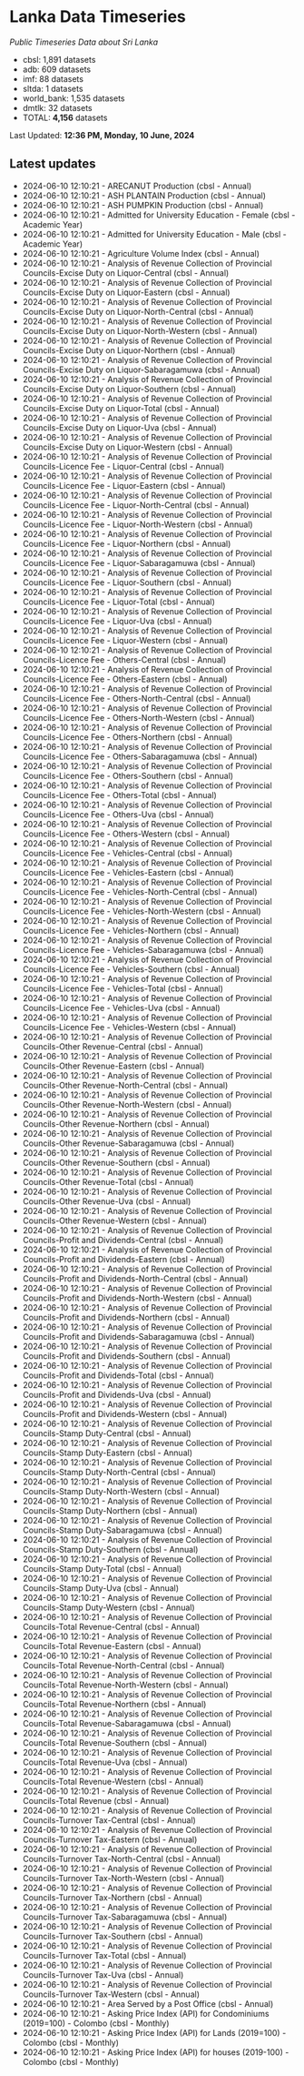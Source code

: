 # Lanka Data Timeseries
*Public Timeseries Data about Sri Lanka*

* cbsl: 1,891 datasets
* adb: 609 datasets
* imf: 88 datasets
* sltda: 1 datasets
* world_bank: 1,535 datasets
* dmtlk: 32 datasets
* TOTAL: **4,156** datasets

Last Updated: **12:36 PM, Monday, 10 June, 2024**

## Latest updates

* 2024-06-10 12:10:21 - ARECANUT Production (cbsl - Annual)
* 2024-06-10 12:10:21 - ASH PLANTAIN Production (cbsl - Annual)
* 2024-06-10 12:10:21 - ASH PUMPKIN Production (cbsl - Annual)
* 2024-06-10 12:10:21 - Admitted for University Education - Female (cbsl - Academic Year)
* 2024-06-10 12:10:21 - Admitted for University Education - Male (cbsl - Academic Year)
* 2024-06-10 12:10:21 - Agriculture Volume Index (cbsl - Annual)
* 2024-06-10 12:10:21 - Analysis of Revenue Collection of Provincial Councils-Excise Duty on Liquor-Central (cbsl - Annual)
* 2024-06-10 12:10:21 - Analysis of Revenue Collection of Provincial Councils-Excise Duty on Liquor-Eastern (cbsl - Annual)
* 2024-06-10 12:10:21 - Analysis of Revenue Collection of Provincial Councils-Excise Duty on Liquor-North-Central (cbsl - Annual)
* 2024-06-10 12:10:21 - Analysis of Revenue Collection of Provincial Councils-Excise Duty on Liquor-North-Western (cbsl - Annual)
* 2024-06-10 12:10:21 - Analysis of Revenue Collection of Provincial Councils-Excise Duty on Liquor-Northern (cbsl - Annual)
* 2024-06-10 12:10:21 - Analysis of Revenue Collection of Provincial Councils-Excise Duty on Liquor-Sabaragamuwa (cbsl - Annual)
* 2024-06-10 12:10:21 - Analysis of Revenue Collection of Provincial Councils-Excise Duty on Liquor-Southern (cbsl - Annual)
* 2024-06-10 12:10:21 - Analysis of Revenue Collection of Provincial Councils-Excise Duty on Liquor-Total (cbsl - Annual)
* 2024-06-10 12:10:21 - Analysis of Revenue Collection of Provincial Councils-Excise Duty on Liquor-Uva (cbsl - Annual)
* 2024-06-10 12:10:21 - Analysis of Revenue Collection of Provincial Councils-Excise Duty on Liquor-Western (cbsl - Annual)
* 2024-06-10 12:10:21 - Analysis of Revenue Collection of Provincial Councils-Licence Fee - Liquor-Central (cbsl - Annual)
* 2024-06-10 12:10:21 - Analysis of Revenue Collection of Provincial Councils-Licence Fee - Liquor-Eastern (cbsl - Annual)
* 2024-06-10 12:10:21 - Analysis of Revenue Collection of Provincial Councils-Licence Fee - Liquor-North-Central (cbsl - Annual)
* 2024-06-10 12:10:21 - Analysis of Revenue Collection of Provincial Councils-Licence Fee - Liquor-North-Western (cbsl - Annual)
* 2024-06-10 12:10:21 - Analysis of Revenue Collection of Provincial Councils-Licence Fee - Liquor-Northern (cbsl - Annual)
* 2024-06-10 12:10:21 - Analysis of Revenue Collection of Provincial Councils-Licence Fee - Liquor-Sabaragamuwa (cbsl - Annual)
* 2024-06-10 12:10:21 - Analysis of Revenue Collection of Provincial Councils-Licence Fee - Liquor-Southern (cbsl - Annual)
* 2024-06-10 12:10:21 - Analysis of Revenue Collection of Provincial Councils-Licence Fee - Liquor-Total (cbsl - Annual)
* 2024-06-10 12:10:21 - Analysis of Revenue Collection of Provincial Councils-Licence Fee - Liquor-Uva (cbsl - Annual)
* 2024-06-10 12:10:21 - Analysis of Revenue Collection of Provincial Councils-Licence Fee - Liquor-Western (cbsl - Annual)
* 2024-06-10 12:10:21 - Analysis of Revenue Collection of Provincial Councils-Licence Fee - Others-Central (cbsl - Annual)
* 2024-06-10 12:10:21 - Analysis of Revenue Collection of Provincial Councils-Licence Fee - Others-Eastern (cbsl - Annual)
* 2024-06-10 12:10:21 - Analysis of Revenue Collection of Provincial Councils-Licence Fee - Others-North-Central (cbsl - Annual)
* 2024-06-10 12:10:21 - Analysis of Revenue Collection of Provincial Councils-Licence Fee - Others-North-Western (cbsl - Annual)
* 2024-06-10 12:10:21 - Analysis of Revenue Collection of Provincial Councils-Licence Fee - Others-Northern (cbsl - Annual)
* 2024-06-10 12:10:21 - Analysis of Revenue Collection of Provincial Councils-Licence Fee - Others-Sabaragamuwa (cbsl - Annual)
* 2024-06-10 12:10:21 - Analysis of Revenue Collection of Provincial Councils-Licence Fee - Others-Southern (cbsl - Annual)
* 2024-06-10 12:10:21 - Analysis of Revenue Collection of Provincial Councils-Licence Fee - Others-Total (cbsl - Annual)
* 2024-06-10 12:10:21 - Analysis of Revenue Collection of Provincial Councils-Licence Fee - Others-Uva (cbsl - Annual)
* 2024-06-10 12:10:21 - Analysis of Revenue Collection of Provincial Councils-Licence Fee - Others-Western (cbsl - Annual)
* 2024-06-10 12:10:21 - Analysis of Revenue Collection of Provincial Councils-Licence Fee - Vehicles-Central (cbsl - Annual)
* 2024-06-10 12:10:21 - Analysis of Revenue Collection of Provincial Councils-Licence Fee - Vehicles-Eastern (cbsl - Annual)
* 2024-06-10 12:10:21 - Analysis of Revenue Collection of Provincial Councils-Licence Fee - Vehicles-North-Central (cbsl - Annual)
* 2024-06-10 12:10:21 - Analysis of Revenue Collection of Provincial Councils-Licence Fee - Vehicles-North-Western (cbsl - Annual)
* 2024-06-10 12:10:21 - Analysis of Revenue Collection of Provincial Councils-Licence Fee - Vehicles-Northern (cbsl - Annual)
* 2024-06-10 12:10:21 - Analysis of Revenue Collection of Provincial Councils-Licence Fee - Vehicles-Sabaragamuwa (cbsl - Annual)
* 2024-06-10 12:10:21 - Analysis of Revenue Collection of Provincial Councils-Licence Fee - Vehicles-Southern (cbsl - Annual)
* 2024-06-10 12:10:21 - Analysis of Revenue Collection of Provincial Councils-Licence Fee - Vehicles-Total (cbsl - Annual)
* 2024-06-10 12:10:21 - Analysis of Revenue Collection of Provincial Councils-Licence Fee - Vehicles-Uva (cbsl - Annual)
* 2024-06-10 12:10:21 - Analysis of Revenue Collection of Provincial Councils-Licence Fee - Vehicles-Western (cbsl - Annual)
* 2024-06-10 12:10:21 - Analysis of Revenue Collection of Provincial Councils-Other Revenue-Central (cbsl - Annual)
* 2024-06-10 12:10:21 - Analysis of Revenue Collection of Provincial Councils-Other Revenue-Eastern (cbsl - Annual)
* 2024-06-10 12:10:21 - Analysis of Revenue Collection of Provincial Councils-Other Revenue-North-Central (cbsl - Annual)
* 2024-06-10 12:10:21 - Analysis of Revenue Collection of Provincial Councils-Other Revenue-North-Western (cbsl - Annual)
* 2024-06-10 12:10:21 - Analysis of Revenue Collection of Provincial Councils-Other Revenue-Northern (cbsl - Annual)
* 2024-06-10 12:10:21 - Analysis of Revenue Collection of Provincial Councils-Other Revenue-Sabaragamuwa (cbsl - Annual)
* 2024-06-10 12:10:21 - Analysis of Revenue Collection of Provincial Councils-Other Revenue-Southern (cbsl - Annual)
* 2024-06-10 12:10:21 - Analysis of Revenue Collection of Provincial Councils-Other Revenue-Total (cbsl - Annual)
* 2024-06-10 12:10:21 - Analysis of Revenue Collection of Provincial Councils-Other Revenue-Uva (cbsl - Annual)
* 2024-06-10 12:10:21 - Analysis of Revenue Collection of Provincial Councils-Other Revenue-Western (cbsl - Annual)
* 2024-06-10 12:10:21 - Analysis of Revenue Collection of Provincial Councils-Profit and Dividends-Central (cbsl - Annual)
* 2024-06-10 12:10:21 - Analysis of Revenue Collection of Provincial Councils-Profit and Dividends-Eastern (cbsl - Annual)
* 2024-06-10 12:10:21 - Analysis of Revenue Collection of Provincial Councils-Profit and Dividends-North-Central (cbsl - Annual)
* 2024-06-10 12:10:21 - Analysis of Revenue Collection of Provincial Councils-Profit and Dividends-North-Western (cbsl - Annual)
* 2024-06-10 12:10:21 - Analysis of Revenue Collection of Provincial Councils-Profit and Dividends-Northern (cbsl - Annual)
* 2024-06-10 12:10:21 - Analysis of Revenue Collection of Provincial Councils-Profit and Dividends-Sabaragamuwa (cbsl - Annual)
* 2024-06-10 12:10:21 - Analysis of Revenue Collection of Provincial Councils-Profit and Dividends-Southern (cbsl - Annual)
* 2024-06-10 12:10:21 - Analysis of Revenue Collection of Provincial Councils-Profit and Dividends-Total (cbsl - Annual)
* 2024-06-10 12:10:21 - Analysis of Revenue Collection of Provincial Councils-Profit and Dividends-Uva (cbsl - Annual)
* 2024-06-10 12:10:21 - Analysis of Revenue Collection of Provincial Councils-Profit and Dividends-Western (cbsl - Annual)
* 2024-06-10 12:10:21 - Analysis of Revenue Collection of Provincial Councils-Stamp Duty-Central (cbsl - Annual)
* 2024-06-10 12:10:21 - Analysis of Revenue Collection of Provincial Councils-Stamp Duty-Eastern (cbsl - Annual)
* 2024-06-10 12:10:21 - Analysis of Revenue Collection of Provincial Councils-Stamp Duty-North-Central (cbsl - Annual)
* 2024-06-10 12:10:21 - Analysis of Revenue Collection of Provincial Councils-Stamp Duty-North-Western (cbsl - Annual)
* 2024-06-10 12:10:21 - Analysis of Revenue Collection of Provincial Councils-Stamp Duty-Northern (cbsl - Annual)
* 2024-06-10 12:10:21 - Analysis of Revenue Collection of Provincial Councils-Stamp Duty-Sabaragamuwa (cbsl - Annual)
* 2024-06-10 12:10:21 - Analysis of Revenue Collection of Provincial Councils-Stamp Duty-Southern (cbsl - Annual)
* 2024-06-10 12:10:21 - Analysis of Revenue Collection of Provincial Councils-Stamp Duty-Total (cbsl - Annual)
* 2024-06-10 12:10:21 - Analysis of Revenue Collection of Provincial Councils-Stamp Duty-Uva (cbsl - Annual)
* 2024-06-10 12:10:21 - Analysis of Revenue Collection of Provincial Councils-Stamp Duty-Western (cbsl - Annual)
* 2024-06-10 12:10:21 - Analysis of Revenue Collection of Provincial Councils-Total Revenue-Central (cbsl - Annual)
* 2024-06-10 12:10:21 - Analysis of Revenue Collection of Provincial Councils-Total Revenue-Eastern (cbsl - Annual)
* 2024-06-10 12:10:21 - Analysis of Revenue Collection of Provincial Councils-Total Revenue-North-Central (cbsl - Annual)
* 2024-06-10 12:10:21 - Analysis of Revenue Collection of Provincial Councils-Total Revenue-North-Western (cbsl - Annual)
* 2024-06-10 12:10:21 - Analysis of Revenue Collection of Provincial Councils-Total Revenue-Northern (cbsl - Annual)
* 2024-06-10 12:10:21 - Analysis of Revenue Collection of Provincial Councils-Total Revenue-Sabaragamuwa (cbsl - Annual)
* 2024-06-10 12:10:21 - Analysis of Revenue Collection of Provincial Councils-Total Revenue-Southern (cbsl - Annual)
* 2024-06-10 12:10:21 - Analysis of Revenue Collection of Provincial Councils-Total Revenue-Uva (cbsl - Annual)
* 2024-06-10 12:10:21 - Analysis of Revenue Collection of Provincial Councils-Total Revenue-Western (cbsl - Annual)
* 2024-06-10 12:10:21 - Analysis of Revenue Collection of Provincial Councils-Total Revenue (cbsl - Annual)
* 2024-06-10 12:10:21 - Analysis of Revenue Collection of Provincial Councils-Turnover Tax-Central (cbsl - Annual)
* 2024-06-10 12:10:21 - Analysis of Revenue Collection of Provincial Councils-Turnover Tax-Eastern (cbsl - Annual)
* 2024-06-10 12:10:21 - Analysis of Revenue Collection of Provincial Councils-Turnover Tax-North-Central (cbsl - Annual)
* 2024-06-10 12:10:21 - Analysis of Revenue Collection of Provincial Councils-Turnover Tax-North-Western (cbsl - Annual)
* 2024-06-10 12:10:21 - Analysis of Revenue Collection of Provincial Councils-Turnover Tax-Northern (cbsl - Annual)
* 2024-06-10 12:10:21 - Analysis of Revenue Collection of Provincial Councils-Turnover Tax-Sabaragamuwa (cbsl - Annual)
* 2024-06-10 12:10:21 - Analysis of Revenue Collection of Provincial Councils-Turnover Tax-Southern (cbsl - Annual)
* 2024-06-10 12:10:21 - Analysis of Revenue Collection of Provincial Councils-Turnover Tax-Total (cbsl - Annual)
* 2024-06-10 12:10:21 - Analysis of Revenue Collection of Provincial Councils-Turnover Tax-Uva (cbsl - Annual)
* 2024-06-10 12:10:21 - Analysis of Revenue Collection of Provincial Councils-Turnover Tax-Western (cbsl - Annual)
* 2024-06-10 12:10:21 - Area Served by a Post Office (cbsl - Annual)
* 2024-06-10 12:10:21 - Asking Price Index (API) for Condominiums (2019=100) - Colombo (cbsl - Monthly)
* 2024-06-10 12:10:21 - Asking Price Index (API) for Lands (2019=100) - Colombo (cbsl - Monthly)
* 2024-06-10 12:10:21 - Asking Price Index (API) for houses (2019-100) - Colombo (cbsl - Monthly)
